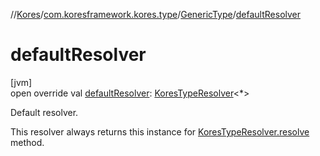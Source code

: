 //[Kores](../../../index.md)/[com.koresframework.kores.type](../index.md)/[GenericType](index.md)/[defaultResolver](default-resolver.md)

# defaultResolver

[jvm]\
open override val [defaultResolver](default-resolver.md): [KoresTypeResolver](../-kores-type-resolver/index.md)<*>

Default resolver.

This resolver always returns this instance for [KoresTypeResolver.resolve](../-kores-type-resolver/resolve.md) method.
